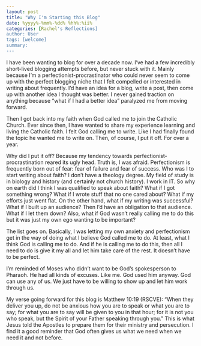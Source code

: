 ```yaml
---
layout: post
title: "Why I'm Starting this Blog"
date: %yyyy%-%mm%-%dd% %hh%:%ii%
categories: [Rachel's Reflections]
author: User
tags: [welcome]
summary: 
---
```


I have been wanting to blog for over a decade now. I’ve had a few incredibly short-lived blogging attempts before, but never stuck with it. Mainly because I’m a perfectionist-procrastinator who could never seem to come up with the perfect blogging niche that I felt compelled or interested in writing about frequently. I’d have an idea for a blog, write a post, then come up with another idea I thought was better. I never gained traction on anything because “what if I had a better idea” paralyzed me from moving forward.

Then I got back into my faith when God called me to join the Catholic Church. Ever since then, I have wanted to share my experience learning and living the Catholic faith. I felt God calling me to write. Like I had finally found the topic he wanted me to write on. Then, of course, I put it off. For over a year.

Why did I put it off? Because my tendency towards perfectionist-procrastination reared its ugly head. Truth is, I was afraid. Perfectionism is frequently born out of fear: fear of failure and fear of success. Who was I to start writing about faith? I don’t have a theology degree. My field of study is in biology and history (and certainly not church history). I work in IT. So why on earth did I think I was qualified to speak about faith? What if I got something wrong? What if I wrote stuff that no one cared about? What if my efforts just went flat. On the other hand, what if my writing was successful? What if I built up an audience? Then I’d have an obligation to that audience. What if I let them down? Also, what if God wasn’t really calling me to do this but it was just my own ego wanting to be important?

The list goes on. Basically, I was letting my own anxiety and perfectionism get in the way of doing what I believe God called me to do. At least, what I think God is calling me to do. And if he is calling me to do this, then all I need to do is give it my all and let him take care of the rest. It doesn’t have to be perfect.

I’m reminded of Moses who didn’t want to be God’s spokesperson to Pharaoh. He had all kinds of excuses. Like me. God used him anyway. God can use any of us. We just have to be willing to show up and let him work through us.

My verse going forward for this blog is Matthew 10:19 (RSCVE): “When they deliver you up, do not be anxious how you are to speak or what you are to say; for what you are to say will be given to you in that hour; for it is not you who speak, but the Spirit of your Father speaking through you.” This is what Jesus told the Apostles to prepare them for their ministry and persecution. I find it a good reminder that God often gives us what we need when we need it and not before.